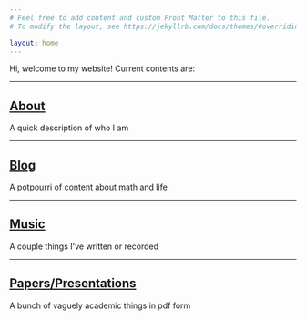 ```yaml
---
# Feel free to add content and custom Front Matter to this file.
# To modify the layout, see https://jekyllrb.com/docs/themes/#overriding-theme-defaults

layout: home
---
```


Hi, welcome to my website! Current contents are:
<hr class = "header-line">

## [About](/about)
A quick description of who I am
<hr class = "header-line">

## [Blog](/blog)
A potpourri of content about math and life
<hr class = "header-line">

## [Music](/music)
A couple things I've written or recorded
<hr class = "header-line">

## [Papers/Presentations](/things)
A bunch of vaguely academic things in pdf form